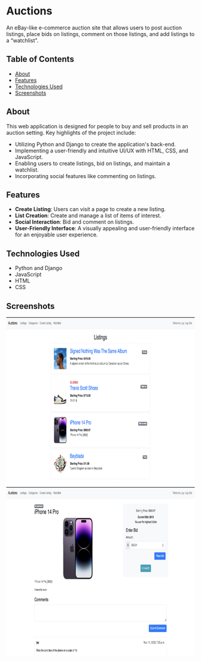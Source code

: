 # Auctions

An eBay-like e-commerce auction site that allows users to post auction listings, place bids on listings, comment on those listings, and add listings to a “watchlist".

## Table of Contents

- [About](#about)
- [Features](#features)
- [Technologies Used](#technologies-used)
- [Screenshots](#screenshots)

## About

This web application is designed for people to buy and sell products in an auction setting. Key highlights of the project include:

- Utilizing Python and Django to create the application's back-end.
- Implementing a user-friendly and intuitive UI/UX with HTML, CSS, and JavaScript.
- Enabling users to create listings, bid on listings, and maintain a watchlist.
- Incorporating social features like commenting on listings.

## Features

- **Create Listing**: Users can visit a page to create a new listing.
- **List Creation**: Create and manage a list of items of interest.
- **Social Interaction**: Bid and comment on listings.
- **User-Friendly Interface**: A visually appealing and user-friendly interface for an enjoyable user experience.

## Technologies Used

- Python and Django
- JavaScript
- HTML
- CSS

## Screenshots

<img src=".//screenshots/listingPage.png" alt="Listings Page" width=850 height=450>
<img src="./screenshots/listingDetailPage.png" alt="Listing Detail Page" width=850 height=450>
